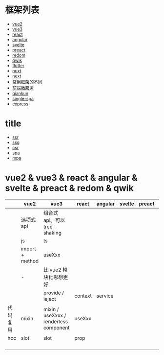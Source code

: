 # 框架列表

- [vue2](/framework/vue2/index.html)
- [vue3](/framework/vue3/index.html)
- [react](/framework/react/index.html)
- [angular](/framework/angular/index.html)
- [svelte](/framework/svelte/index.html)
- [preact](/framework/preact/index.html)
- [redom](/framework/redom/index.html)
- [qwik](/framework/qwik/index.html)
- [flutter](/framework/flutter/index.html)
- [nuxt](/framework/nuxt/index.html)
- [next](/framework/next/index.html)
- [常用框架的不同](/framework/diff.html)
- [前端微服务](/framework/microservices.html)
- [qiankun](/framework/qiankun/index.html)
- [single-spa](/framework/single-spa/index.html)
- [express](/framework/express/index.html)

# title

- [ssr]()
- [ssg]()
- [csr]()
- [spa]()
- [mpa]()

# vue2 & vue3 & react & angular & svelte & preact & redom & qwik

<!-- prettier-ignore-start -->
|| vue2            | vue3                          | react | angular | svelte | preact | redom | qwik |
|-| --------------- | ----------------------------- | ----- | ------- | ------ | ------ | ----- | ---- |
|| 选项式 api      | 组合式 api。可以 tree shaking |       |         |        |        |       |
|| js              | ts                            |       |         |        |        |       |
|| import + method | useXxx                        |       |         |        |        |       |
|| -               | 比 vue2 模块化思想更好        |       |         |        |        |       |
||                 | provide / ieject              | context  | service    |        |        |       |
|代码复用|   mixin    | mixin / useXxxx / renderless component |  useXxx     |    |        |        |       |
|hoc|   slot         |       slot                | prop      |         |        |        |       |
||                 |                               |       |         |        |        |       |
||                 |                               |       |         |        |        |       |
||                 |                               |       |         |        |        |       |
||                 |                               |       |         |        |        |       |
<!-- prettier-ignore-end -->
